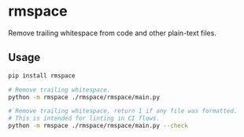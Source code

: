# rmspace

Remove trailing whitespace from code and other plain-text files.

## Usage

```bash
pip install rmspace

# Remove trailing whitespace.
python -m rmspace ./rmspace/rmspace/main.py

# Remove trailing whitespace, return 1 if any file was formatted.
# This is intended for linting in CI flows.
python -m rmspace ./rmspace/rmspace/main.py --check
```
